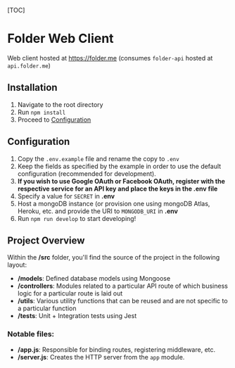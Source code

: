  [TOC]

# Folder Web Client

Web client hosted at https://folder.me (consumes `folder-api` hosted at `api.folder.me`)

## Installation

1. Navigate to the root directory
2. Run `npm install`
3. Proceed to [Configuration](#Configuration)

## Configuration

1. Copy the `.env.example` file and rename the copy to `.env`
2. Keep the fields as specified by the example in order to use the default configuration (recommended for development).
3. **If you wish to use Google OAuth or Facebook OAuth, register with the respective service for an API key and place the keys in the .env file**
4. Specify a value for `SECRET` in **.env**
5. Host a mongoDB instance (or provision one using mongoDB Atlas, Heroku, etc. and provide the URI to `MONGODB_URI` in **.env**
6. Run `npm run develop` to start developing!

## Project Overview

Within the **/src** folder, you'll find the source of the project in the following layout:

* **/models**: Defined database models using Mongoose
* **/controllers**: Modules related to a particular API route of which business logic for a particular route is laid out
* **/utils**: Various utility functions that can be reused and are not specific to a particular function
* **/tests**: Unit + Integration tests using Jest

### Notable files:

* **/app.js**: Responsible for binding routes, registering middleware, etc.
* **/server.js**: Creates the HTTP server from the `app` module.

